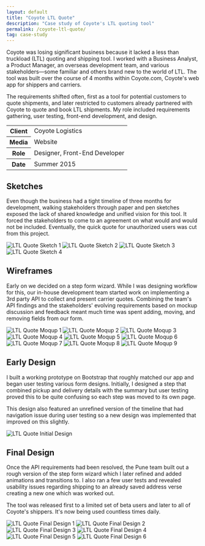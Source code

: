 ```yaml
---
layout: default
title: "Coyote LTL Quote"
description: "Case study of Coyote's LTL quoting tool"
permalink: /coyote-ltl-quote/
tag: case-study
---
```


<section class="grid grid-item-12/12">
	<div class="grid-item-12/12 grid-item-7/12@md">
		<p>Coyote was losing significant business because it lacked a less than truckload (LTL) quoting and shipping tool. I worked with a Business Analyst, a Product Manager, an overseas development team, and various stakeholders&mdash;some familiar and others brand new to the world of LTL. The tool was built over the course of 4 months within Coyote.com, Coyote's web app for shippers and carriers.</p>
		<p>The requirements shifted often, first as a tool for potential customers to quote shipments, and later restricted to customers already partnered with Coyote to quote and book LTL shipments. My role included requirements gathering, user testing, front-end development, and design.</p>
	</div>
	<aside class="project-meta grid-item-12/12 grid-item-5/12@md">
		<table>
			<tbody>
				<tr>
					<th>Client</th>
					<td>Coyote Logistics</td>
				</tr>
				<tr>
					<th>Media</th>
					<td>Website</td>
				</tr>
				<tr>
					<th>Role</th>
					<td>Designer, Front-End Developer</td>
				</tr>
				<tr>
					<th>Date</th>
					<td>Summer 2015</td>
				</tr>
			</tbody>
		</table>
	</aside>
</section>
<section class="grid grid-item-12/12">
	<div class="grid-item-12/12 grid-item-4/12@md">
		<h2 class="mb-3">Sketches</h2>
		<p>Even though the business had a tight timeline of three months for development, walking stakeholders through paper and pen sketches exposed the lack of shared knowledge and unified vision for this tool. It forced the stakeholders to come to an agreement on what would and would not be included. Eventually, the quick quote for unauthorized users was cut from this project.</p>
	</div>
	<div class="grid-item-12/12 grid-item-8/12@md grid">
		<img class="grid-item-6/12" src="{{ site.cdn }}/ltl-sketch-1.jpg" alt="LTL Quote Sketch 1">
		<img class="grid-item-6/12" src="{{ site.cdn }}/ltl-sketch-2.jpg" alt="LTL Quote Sketch 2">
		<img class="grid-item-6/12" src="{{ site.cdn }}/ltl-sketch-3.jpg" alt="LTL Quote Sketch 3">
		<img class="grid-item-6/12" src="{{ site.cdn }}/ltl-sketch-4.jpg" alt="LTL Quote Sketch 4">
	</div>
</section>
<section class="grid grid-item-12/12">
	<div class="grid-item-12/12 grid-item-4/12@md">
		<h2 class="mb-3">Wireframes</h2>
		<p>Early on we decided on a step form wizard. While I was designing workflow for this, our in-house development team started work on implementing a 3rd party API to collect and present carrier quotes. Combining the team's API findings and the stakeholders' evolving requirements based on mockup discussion and feedback meant much time was spent adding, moving, and removing fields from our form.</p>
	</div>
	<div class="grid-item-12/12 grid-item-8/12@md grid">
		<img class="grid-item-6/12" src="{{ site.cdn }}/ltl-moqup-0.png" alt="LTL Quote Moqup 1">
		<img class="grid-item-6/12" src="{{ site.cdn }}/ltl-moqup-1.png" alt="LTL Quote Moqup 2">
		<img class="grid-item-6/12" src="{{ site.cdn }}/ltl-moqup-2.png" alt="LTL Quote Moqup 3">
		<img class="grid-item-6/12" src="{{ site.cdn }}/ltl-moqup-3.png" alt="LTL Quote Moqup 4">
		<img class="grid-item-6/12" src="{{ site.cdn }}/ltl-moqup-4.png" alt="LTL Quote Moqup 5">
		<img class="grid-item-6/12" src="{{ site.cdn }}/ltl-moqup-5.png" alt="LTL Quote Moqup 6">
		<img class="grid-item-6/12" src="{{ site.cdn }}/ltl-moqup-6.png" alt="LTL Quote Moqup 7">
		<img class="grid-item-6/12" src="{{ site.cdn }}/ltl-moqup-7.png" alt="LTL Quote Moqup 8">
		<img class="grid-item-6/12" src="{{ site.cdn }}/ltl-moqup-8.png" alt="LTL Quote Moqup 9">
	</div>
</section>
<section class="grid grid-item-12/12">
	<div class="grid-item-12/12 grid-item-4/12@md">
		<h2 class="mb-3">Early Design</h2>
		<p>I built a working prototype on Bootstrap that roughly matched our app and began user testing various form designs. Initially, I designed a step that combined pickup and delivery details with the summary but user testing proved this to be quite confusing so each step was moved to its own page.</p>
		<p>This design also featured an unrefined version of the timeline that had navigation issue during user testing so a new design was implemented that improved on this slightly.</p>
	</div>
	<div class="grid-item-12/12 grid-item-8/12@md grid">
		<img class="grid-item-12/12" src="{{ site.cdn }}/ltl-initial-3b.png" alt="LTL Quote Initial Design">
	</div>
</section>
<section class="grid grid-item-12/12">
	<div class="grid-item-12/12 grid-item-4/12@md">
		<h2 class="mb-3">Final Design</h2>
		<p>Once the API requirements had been resolved, the Pune team built out a rough version of the step form wizard which I later refined and added animations and transitions to. I also ran a few user tests and revealed usability issues regarding shipping to an already saved address verse creating a new one which was worked out.</p>
		<p>The tool was released first to a limited set of beta users and later to all of Coyote's shippers. It's now being used countless times daily.</p>
	</div>
	<div class="grid-item-12/12 grid-item-8/12@md grid">
		<img class="grid-item-12/12" src="{{ site.cdn }}/ltl-1.png" alt="LTL Quote Final Design 1">
		<img class="grid-item-12/12" src="{{ site.cdn }}/ltl-2.png" alt="LTL Quote Final Design 2">
		<img class="grid-item-12/12" src="{{ site.cdn }}/ltl-3.png" alt="LTL Quote Final Design 3">
		<img class="grid-item-12/12" src="{{ site.cdn }}/ltl-4.png" alt="LTL Quote Final Design 4">
		<img class="grid-item-12/12" src="{{ site.cdn }}/ltl-5.png" alt="LTL Quote Final Design 5">
		<img class="grid-item-12/12" src="{{ site.cdn }}/ltl-6.png" alt="LTL Quote Final Design 6">
	</div>
</section>
